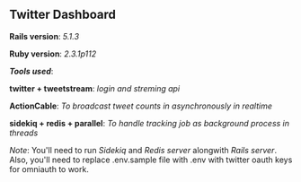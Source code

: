 ## Twitter Dashboard

**Rails version**: *5.1.3*

**Ruby version**: *2.3.1p112*

***Tools used***:

**twitter + tweetstream**: *login and streming api*

**ActionCable**: *To broadcast tweet counts in asynchronously in realtime*

**sidekiq + redis + parallel**: *To handle tracking job as background process in threads*

*Note*: You'll need to run *Sidekiq* and *Redis server* alongwith *Rails server*. Also, you'll need to replace .env.sample file with .env with twitter oauth keys for omniauth to work.
